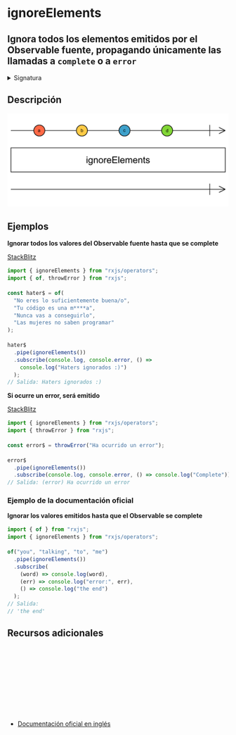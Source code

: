 # ignoreElements

<h2 class="subtitle">Ignora todos los elementos emitidos por el Observable fuente, propagando únicamente las llamadas a <code>complete</code> o a <code>error</code></h2>

<details>
<summary>Signatura</summary>

### Firma

`ignoreElements(): OperatorFunction<any, never>`

### Parámetros

No recibe ningún parámetro

### Retorna

`OperatorFunction<any, never>`: Un Observable vacío que solo propaga las llamadas `complete` o `error` que haga el Observable fuente.

</details>

## Descripción

<img src="assets/images/marble-diagrams/filtering/ignoreElements.png" alt="Diagrama de canicas del operador ignoreElements">

## Ejemplos

**Ignorar todos los valores del Observable fuente hasta que se complete**

<a target="_blank" href="https://stackblitz.com/edit/docu-rxjs-ignoreelements?file=index.ts">StackBlitz</a>

```javascript
import { ignoreElements } from "rxjs/operators";
import { of, throwError } from "rxjs";

const hater$ = of(
  "No eres lo suficientemente buena/o",
  "Tu código es una m****a",
  "Nunca vas a conseguirlo",
  "Las mujeres no saben programar"
);

hater$
  .pipe(ignoreElements())
  .subscribe(console.log, console.error, () =>
    console.log("Haters ignorados :)")
  );
// Salida: Haters ignorados :)
```

**Si ocurre un error, será emitido**

<a target="_blank" href="https://stackblitz.com/edit/docu-rxjs-ignoreelements-2?file=index.ts">StackBlitz</a>

```javascript
import { ignoreElements } from "rxjs/operators";
import { throwError } from "rxjs";

const error$ = throwError("Ha ocurrido un error");

error$
  .pipe(ignoreElements())
  .subscribe(console.log, console.error, () => console.log("Complete"));
// Salida: (error) Ha ocurrido un error
```

### Ejemplo de la documentación oficial

**Ignorar los valores emitidos hasta que el Observable se complete**

```javascript
import { of } from "rxjs";
import { ignoreElements } from "rxjs/operators";

of("you", "talking", "to", "me")
  .pipe(ignoreElements())
  .subscribe(
    (word) => console.log(word),
    (err) => console.log("error:", err),
    () => console.log("the end")
  );
// Salida:
// 'the end'
```

<div class="additional-section">

## Recursos adicionales

<a target="_blank" href="https://github.com/ReactiveX/rxjs/blob/master/src/internal/operators/ignoreElements.ts">
<svg>
  <use xlink:href="/assets/icons/source.svg#source-code"></use>
</svg>
</a>
</div>

- <a target="_blank" href="https://rxjs.dev/api/operators/ignoreElements">Documentación oficial en inglés</a>
